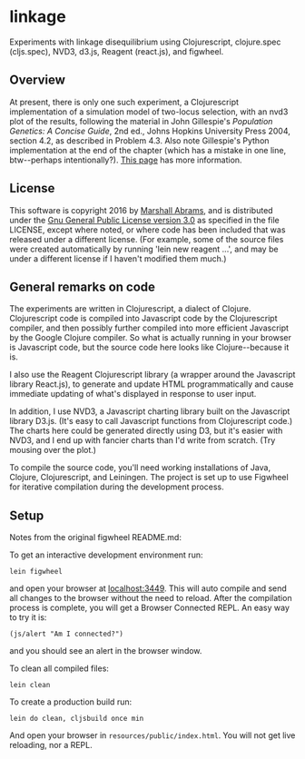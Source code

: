 # linkage

Experiments with linkage disequilibrium using Clojurescript,
clojure.spec (cljs.spec), NVD3, d3.js, Reagent (react.js), and figwheel.

## Overview

At present, there is only one such experiment, a Clojurescript
implementation of a simulation model of two-locus selection, with an
nvd3 plot of the results, following the material in John Gillespie's
*Population Genetics: A Concise Guide*, 2nd ed., Johns Hopkins
University Press 2004, section 4.2, as described in Problem 4.3.  Also
note Gillespie's Python implementation at the end of the chapter
(which has a mistake in one line, btw--perhaps intentionally?).
[This page](https://rawgit.com/mars0i/linkage/resources/public/TwoLocusInfo.html) has more information.

## License

This software is copyright 2016 by [Marshall
Abrams](http://members.logical.net/~marshall/), and is distributed
under the [Gnu General Public License version
3.0](http://www.gnu.org/copyleft/gpl.html) as specified in the file
LICENSE, except where noted, or where code has been included that was
released under a different license.  (For example, some of the source
files were created automatically by running 'lein new reagent ...', and
may be under a different license if I haven't modified them much.)

## General remarks on code

The experiments are written in Clojurescript, a dialect of Clojure.
Clojurescript code is compiled into Javascript code by the Clojurescript
compiler, and then possibly further compiled into more efficient
Javascript by the Google Clojure compiler.  So what is actually running
in your browser is Javascript code, but the source code here looks like
Clojure--because it is.

I also use the Reagent Clojurescript library (a wrapper around the
Javascript library React.js), to generate and update HTML
programmatically and cause immediate updating of what's displayed in
response to user input.

In addition, I use NVD3, a Javascript charting library built on the
Javascript library D3.js.  (It's easy to call Javascript functions from
Clojurescript code.)  The charts here could be generated directly
using D3, but it's easier with NVD3, and I end up with fancier charts
than I'd write from scratch.  (Try mousing over the plot.)

To compile the source code, you'll need working installations of Java,
Clojure, Clojurescript, and Leiningen.  The project is set up to use
Figwheel for iterative compilation during the development process.

## Setup

Notes from the original figwheel README.md:

To get an interactive development environment run:

    lein figwheel

and open your browser at [localhost:3449](http://localhost:3449/).
This will auto compile and send all changes to the browser without the
need to reload. After the compilation process is complete, you will
get a Browser Connected REPL. An easy way to try it is:

    (js/alert "Am I connected?")

and you should see an alert in the browser window.

To clean all compiled files:

    lein clean

To create a production build run:

    lein do clean, cljsbuild once min

And open your browser in `resources/public/index.html`.
You will not get live reloading, nor a REPL.
